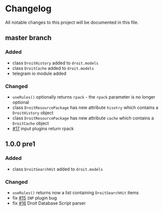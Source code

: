 # Changelog
All notable changes to this project will be documented in this file.

## master branch
### Added
- class `DroitHistory` added to `droit.models`
- class `DroitCache` added to `droit.models`
- telegram io module added

### Changed
- `useRules()` optionally returns `rpack` - the `rpack` parameter is no longer optional
- class `DroitResourcePackage` has new attribute `hisotry` which contains a `DroitHistory` object
- class `DroitResourcePackage` has new attribute `cache` which contains a `DroitCache` object
- [#17](https://github.com/jaybeejs/python-droit/issues/17) input plugins return rpack

## 1.0.0 pre1
### Added
- class `DroitSearchHit` added to `droit.models`

### Changed
- `useRules()` returns now a list containing `DroitSearchHit` items
- fix [#15](https://github.com/jaybeejs/python-droit/issues/15) `INP` plugin bug
- fix [#16](https://github.com/jaybeejs/python-droit/issues/15) Droit Database Script parser